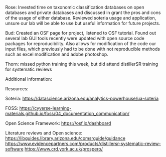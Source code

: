 Rose: Invested time on taxonomic classification databases on open databases and private databases and discussed in grant the pros and cons of the usage of either database. 
Reviewed soteria usage and application, unsure our lab will be able to use but useful information for future projects. 

Bud: Created an OSF page for project, listened to OSF tutorial. Found out several lab GUI tools recently were updated with open source code packages for reproducibility. 
Also allows for modification of the code our input files, which previously had to be done with not reproducible methods such as excel modification and adobe photoshop. 

Thorn: missed python training this week, but did attend distillerSR training for systematic reviews


Additional information:


Resources: 

Soteria:
https://datascience.arizona.edu/analytics-powerhouse/ua-soteria

FOSS:
https://cyverse-learning-materials.github.io/foss/04_documentation_communication/

Open Science Framework:
https://osf.io/dashboard

Literature reviews and Open science:
https://libguides.library.arizona.edu/comsrguide/guidance
https://www.evidencepartners.com/products/distillersr-systematic-review-software
https://www.crd.york.ac.uk/prospero/

